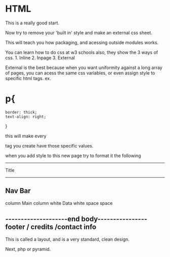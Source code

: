HTML
====

This is a really good start.

Now try to remove your 'built in' style and make an external css sheet.

This will teach you how packaging, and acessing outside modules works.

You can learn how to do css at w3 schools also, they show the 3 ways of css.
    1. Inline
    2. Inpage
    3. External

External is the best because when you want uniformity against a long array of pages,
you can acess the same css variables, or even assign style to specific html tags.
ex.

# p{
    border: thick;
    text-align: right;
}

this will make every <p> tag you create have those specific values.


when you add style to this new page try to format it the following


-----------------------------------------
Title

------------------------------------------
Nav Bar
-----------------------------------------
column      Main                column
white       Data                white
space                            space





--------------------end body----------------
footer / credits /contact info
--------------------------------------------


This is called a layout, and is a very standard, clean design.

Next, php or pyramid.
